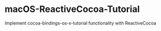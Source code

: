 # macOS-ReactiveCocoa-Tutorial
Implement cocoa-bindings-os-x-tutorial functionality with ReactiveCocoa
